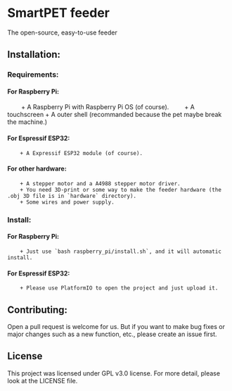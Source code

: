 # SmartPET feeder

The open-source, easy-to-use feeder

## Installation:

### Requirements:
#### For Raspberry Pi:
        + A Raspberry Pi with Raspberry Pi OS (of course).
        + A touchscreen
        + A outer shell (recommanded because the pet maybe break the machine.)
#### For Espressif ESP32:
        + A Expressif ESP32 module (of course).
#### For other hardware:
        + A stepper motor and a A4988 stepper motor driver.
        + You need 3D-print or some way to make the feeder hardware (the .obj 3D file is in `hardware` directory).
        + Some wires and power supply.
### Install:
#### For Raspberry Pi:
        + Just use `bash raspberry_pi/install.sh`, and it will automatic install.
#### For Espressif ESP32:
        + Please use PlatformIO to open the project and just upload it.


## Contributing:

Open a pull request is welcome for us. But if you want to make bug fixes or major changes such as a new function, etc., please create an issue first.

## License

This project was licensed under GPL v3.0 license. For more detail, please look at the LICENSE file.